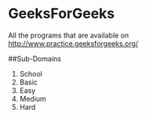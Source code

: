 # GeeksForGeeks
All the programs that are available on http://www.practice.geeksforgeeks.org/

##Sub-Domains
1. School
2. Basic
3. Easy
4. Medium
5. Hard
